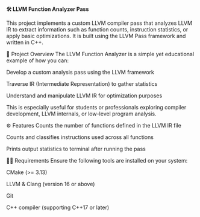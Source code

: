 **🛠️ LLVM Function Analyzer Pass**


This project implements a custom LLVM compiler pass that analyzes LLVM IR to extract information such as function counts, instruction statistics, or apply basic optimizations. It is built using the LLVM Pass framework and written in C++.

📌 Project Overview
The LLVM Function Analyzer is a simple yet educational example of how you can:

Develop a custom analysis pass using the LLVM framework

Traverse IR (Intermediate Representation) to gather statistics

Understand and manipulate LLVM IR for optimization purposes

This is especially useful for students or professionals exploring compiler development, LLVM internals, or low-level program analysis.

⚙️ Features
Counts the number of functions defined in the LLVM IR file

Counts and classifies instructions used across all functions

Prints output statistics to terminal after running the pass

🧑‍💻 Requirements
Ensure the following tools are installed on your system:

CMake (>= 3.13)

LLVM & Clang (version 16 or above)

Git

C++ compiler (supporting C++17 or later)

